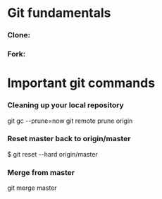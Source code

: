 # Git fundamentals
### Clone:
### Fork:

# Important git commands
### Cleaning up your local repository
git gc --prune=now
git remote prune origin

### Reset master back to origin/master
$ git reset --hard origin/master

### Merge from master
git merge master
